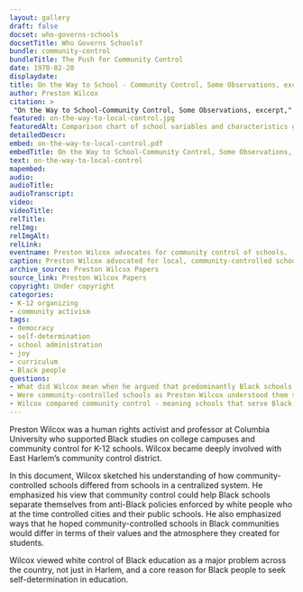 ```yaml
--- 
layout: gallery
draft: false
docset: who-governs-schools
docsetTitle: Who Governs Schools?
bundle: community-control
bundleTitle: The Push for Community Control
date: 1970-02-20
displaydate: 
title: On the Way to School - Community Control, Some Observations, excerpt
author: Preston Wilcox
citation: >
 "On the Way to School-Community Control, Some Observations, excerpt," Preston Wilcox, in New York City Civil Rights History Project, Accessed: [Month Day, Year], https://nyccivilrightshistory.org/gallery/on-the-way-to-local-control.
featured: on-the-way-to-local-control.jpg
featuredAlt: Comparison chart of school variables and characteristics going from centralization to local control
detailedDescr: 
embed: on-the-way-to-local-control.pdf
embedTitle: On the Way to School-Community Control, Some Observations, excerpt
text: on-the-way-to-local-control
mapembed: 
audio: 
audioTitle: 
audioTranscript: 
video: 
videoTitle: 
relTitle: 
relImg: 
relImgAlt: 
relLink: 
eventname: Preston Wilcox advocates for community control of schools.
caption: Preston Wilcox advocated for local, community-controlled schools by comparing community control with centralized school governance. 
archive_source: Preston Wilcox Papers
source_link: Preston Wilcox Papers
copyright: Under copyright
categories: 
- K-12 organizing
- community activism
tags: 
- democracy
- self-determination
- school administration
- joy
- curriculum
- Black people
questions: 
- What did Wilcox mean when he argued that predominantly Black schools should be controlled by the local community?
- Were community-controlled schools as Preston Wilcox understood them similar to the local ward-controlled system of governance in place from the 1840s to 1902? How so? How were they different? 
- Wilcox compared community control - meaning schools that serve Black students being controlled by the Black community - with centralized schools, which in New York City at the time were led by predominantly white educators and officials. Which of the benefits of community control, in his view, are most appealing to you? Which are you unsure about or do you have concerns about?
--- 
```


Preston Wilcox was a human rights activist and professor at Columbia University who supported Black studies on college campuses and community control for K-12 schools. Wilcox became deeply involved with East Harlem’s community control district.

In this document, Wilcox sketched his understanding of how community-controlled schools differed from schools in a centralized system. He emphasized his view that community control could help Black schools separate themselves from anti-Black policies enforced by white people who at the time controlled cities and their public schools. He also emphasized ways that he hoped community-controlled schools in Black communities would differ in terms of their values and the atmosphere they created for students.

Wilcox viewed white control of Black education as a major problem across the country, not just in Harlem, and a core reason for Black people to seek self-determination in education.
